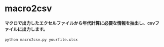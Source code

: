 # macro2csv
#### マクロで出力したエクセルファイルから年代計算に必要な情報を抽出し、csvファイルに出力します。
```python:macro2csv.py
python macro2csv.py yourfile.xlsx
```
